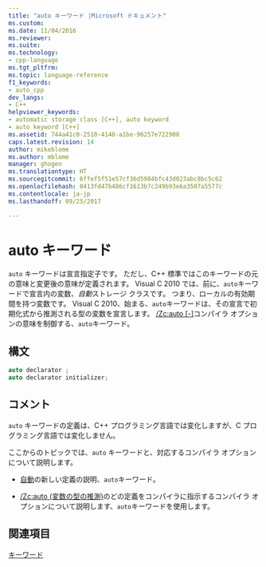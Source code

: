 ```yaml
---
title: "auto キーワード |Microsoft ドキュメント"
ms.custom: 
ms.date: 11/04/2016
ms.reviewer: 
ms.suite: 
ms.technology:
- cpp-language
ms.tgt_pltfrm: 
ms.topic: language-reference
f1_keywords:
- auto_cpp
dev_langs:
- C++
helpviewer_keywords:
- automatic storage class [C++], auto keyword
- auto keyword [C++]
ms.assetid: 744a41c0-2510-4140-a1be-96257e722908
caps.latest.revision: 14
author: mikeblome
ms.author: mblome
manager: ghogen
ms.translationtype: HT
ms.sourcegitcommit: 6ffef5f51e57cf36d5984bfc43d023abc8bc5c62
ms.openlocfilehash: 0413fd47b486cf1613b7c249b93e6a3507a5577c
ms.contentlocale: ja-jp
ms.lasthandoff: 09/25/2017

---
```

# <a name="auto-keyword"></a>auto キーワード
`auto` キーワードは宣言指定子です。 ただし、C++ 標準ではこのキーワードの元の意味と変更後の意味が定義されます。 Visual C 2010 では、前に、`auto`キーワードで宣言内の変数、*自動*ストレージ クラスです。 つまり、ローカルの有効期間を持つ変数です。 Visual C 2010、始まる、`auto`キーワードは、その宣言で初期化式から推測される型の変数を宣言します。 [/Zc:auto &#91;-&#93;](../build/reference/zc-auto-deduce-variable-type.md)コンパイラ オプションの意味を制御する、`auto`キーワード。  
  
## <a name="syntax"></a>構文  
  
```cpp  
auto declarator ;  
auto declarator initializer;  
```  
  
## <a name="remarks"></a>コメント  
 `auto` キーワードの定義は、C++ プログラミング言語では変化しますが、C プログラミング言語では変化しません。  
  
 ここからのトピックでは、`auto` キーワードと、対応するコンパイラ オプションについて説明します。  
  
-   [自動](../cpp/auto-cpp.md)の新しい定義の説明、`auto`キーワード。  
  
  
-   [/Zc:auto (変数の型の推測)](../build/reference/zc-auto-deduce-variable-type.md)のどの定義をコンパイラに指示するコンパイラ オプションについて説明します、`auto`キーワードを使用します。  
  
## <a name="see-also"></a>関連項目  
 [キーワード](../cpp/keywords-cpp.md)
